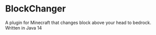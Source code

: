 # BlockChanger
A plugin for Minecraft that changes block above your head to bedrock.
Written in Java 14
